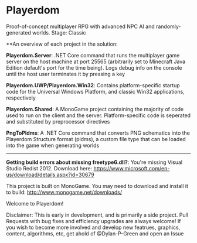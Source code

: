 # Playerdom
Proof-of-concept multiplayer RPG with advanced NPC AI and randomly-generated worlds.
Stage: Classic

**An overview of each project in the solution:

**Playerdom.Server**: .NET Core command that runs the multiplayer game server on the host machine at port 25565 (arbitrarily set to Minecraft Java Edition default's port for the time being). Logs debug info on the console until the host user terminates it by pressing a key

**Playerdom.UWP/Playerdom.Win32**: Contains platform-specific startup code for the Universal Windows Platform, and classic Win32 applications, respectively

**Playerdom.Shared**: A MonoGame project containing the majority of code used to run on the client and the server. Platform-specific code is seperated and substituted by preprocessor directives

**PngToPldms**: A .NET Core command that converts PNG schematics into the Playerdom Structure format (pldms), a custom file type that can be loaded into the game when generating worlds

----

**Getting build errors about missing freetype6.dll?**: You're missing Visual Studio Redist 2012. Download here: https://www.microsoft.com/en-us/download/details.aspx?id=30679

This project is built on MonoGame. You may need to download and install it to build: http://www.monogame.net/downloads/

Welcome to Playerdom!

Disclaimer: This is early in development, and is primarily a side project. Pull Requests with bug fixes and efficiency upgrades are always welcome! If you wish to become more involved and develop new featrues, graphics, content, algorithms, etc, get ahold of @Dylan-P-Green and open an Issue
